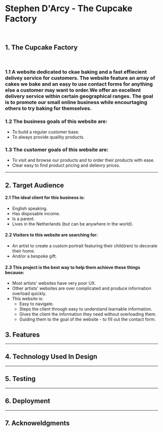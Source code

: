 # Stephen D'Arcy - The Cupcake Factory
​
## 1. The Cupcake Factory
​
### 1.1 A website dedicated to ckae baking and a fast effiecient delivey service for customers. The website feature an array of cakes we bake and an easy to use contact forms for anything else a customer may want to order.We offer an excellent delivery service within certain geographical ranges. The goal is to promote our small online business while encourtaging others to try baking for themselves.

### 1.2 The business goals of this website are:
* To build a regular customer base.
* To always provide quaility products.

### 1.3 The customer goals of this website are:
* To visit and browse our products and to order their products with ease.
* Clear easy to find product pricing and delievry prices.

---
 
## 2. Target Audience

#### 2.1 The ideal client for this business is:
* English speaking.
* Has disposable income.
* Is a parent.
* Lives in the Netherlands (but can be anywhere in the world).
​
#### 2.2 Visitors to this website are searching for:
* An artist to create a custom portrait featuring their child(ren) to decorate their home. 
* And/or a bespoke gift. 
​
#### 2.3 This project is the best way to help them achieve these things because:
* Most artists' websites have very poor UX. 
* Other artists' websites are over complicated and produce information overload quickly. 
* This website is:
    * Easy to navigate.
    * Steps the client through easy to understand learnable information.
    * Gives the client the information they need without overloading them.
    * Guiding them to the goal of the website - to fill out the contact form.
​
## 3. Features

---

## 4. Technology Used In Design

---

## 5. Testing

---

## 6. Deployment

---

## 7. Acknoweldgments